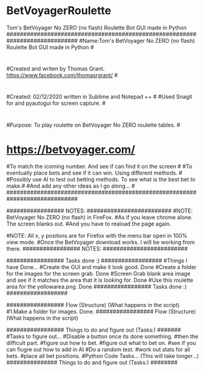 # BetVoyagerRoulette
Tom's BetVoyager No ZERO (no flash) Roulette Bot GUI made in Python
#############################################################################
#Name:Tom's BetVoyager No ZERO (no flash) Roulette Bot GUI made in Python   #
#																												                    #
#Created and writen by Thomas Grant. https://www.facebook.com/thomasrgrant/	#
#																												                    #
#Created: 02/12/2020 written in Sublime and Notepad ++											#
#Used Snagit for and pyautogui for screen capture.													#
#																												                    #
#Purpose: To play roulette on BetVoyager No ZERO roulette tables.	          #
# https://betvoyager.com/                                                   #
#To match the icoming number. And see if can find it on the screen		      #
#To eventually place bets and see if it can win. Using different methods.		#
#Possibly use AI to test out betting methods. To see what is the best bet to make.#
#And add any other ideas as I go along...																		#
#############################################################################

################# NOTES: #########################
#NOTE: BetVoyager No ZERO (no flash) in FireFox. 
#As if you leave chrome alone. The screen blanks out. 
#And you have to reaload the page again.

#NOTE: All x, y positons are for Firefox with the menu bar open in 100% view mode.
#Once the BetVoyager download works. I will be working from there.
################# NOTES: #########################

################# Tasks done :) ##################
#Things I have Done...
#Create the GUI and make it look good. Done
#Create a folder for the images for the screen grab. Done
#Screen Grab blank area image and see if it matches the area that it is looking for. Done
#Use this roulette area for the yellowarea.png. Done
################# Tasks done :) ##################

################# Flow (Structure) (What happens in the script)
#1.Make a folder for images. Done.
################# Flow (Structure) (What happens in the script)

################# Things to do and figure out (Tasks:) #######
#Tasks to figure out...
#Disable a button once its done something.
#then the difficult part.
#figure out how to bet.
#figure out what to bet on.
#see if you can fiugre out how to add in AI
#Do a random test.
#work out stats for all bets.
#place all bet positions.
#Python Code Tasks... (This will take longer...)
############### Things to do and figure out (Tasks:) ########
